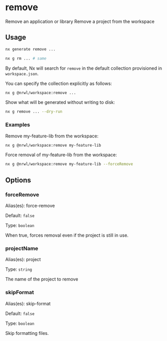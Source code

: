 # remove

Remove an application or library
Remove a project from the workspace

## Usage

```bash
nx generate remove ...
```

```bash
nx g rm ... # same
```

By default, Nx will search for `remove` in the default collection provisioned in `workspace.json`.

You can specify the collection explicitly as follows:

```bash
nx g @nrwl/workspace:remove ...
```

Show what will be generated without writing to disk:

```bash
nx g remove ... --dry-run
```

### Examples

Remove my-feature-lib from the workspace:

```bash
nx g @nrwl/workspace:remove my-feature-lib
```

Force removal of my-feature-lib from the workspace:

```bash
nx g @nrwl/workspace:remove my-feature-lib --forceRemove
```

## Options

### forceRemove

Alias(es): force-remove

Default: `false`

Type: `boolean`

When true, forces removal even if the project is still in use.

### projectName

Alias(es): project

Type: `string`

The name of the project to remove

### skipFormat

Alias(es): skip-format

Default: `false`

Type: `boolean`

Skip formatting files.
